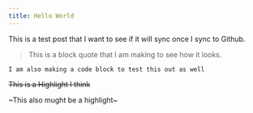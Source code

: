 ```yaml
---
title: Hello World
---
```


This is a test post that I want to see if it will sync once I sync to Github.

> This is a block quote that I am making to see how it looks. 

`I am also making a code block to test this out as well`

~~This is a Highlight I think~~

~This also mught be a highlight~
